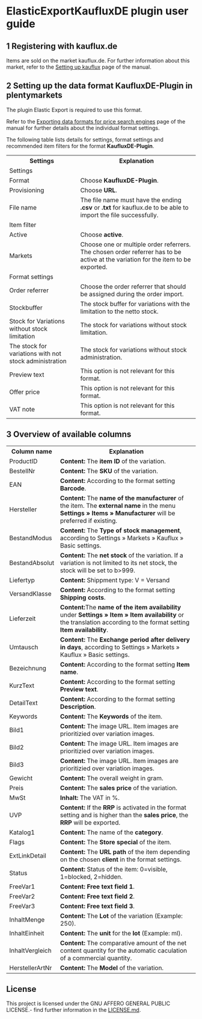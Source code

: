 
# ElasticExportKaufluxDE plugin user guide

<div class="container-toc"></div>

## 1 Registering with kauflux.de

Items are sold on the market kauflux.de. For further information about this market, refer to the [Setting up kauflux](https://www.plentymarkets.eu/handbuch/multi-channel/kauflux/) page of the manual.

## 2 Setting up the data format KaufluxDE-Plugin in plentymarkets

The plugin Elastic Export is required to use this format.

Refer to the [Exporting data formats for price search engines](https://knowledge.plentymarkets.com/en/basics/data-exchange/exporting-data#30) page of the manual for further details about the individual format settings.

The following table lists details for settings, format settings and recommended item filters for the format **KaufluxDE-Plugin**.
<table>
    <tr>
        <th>
            Settings
        </th>
        <th>
            Explanation
        </th>
    </tr>
    <tr>
        <td class="th" colspan="2">
            Settings
        </td>
    </tr>
    <tr>
        <td>
            Format
        </td>
        <td>
            Choose <b>KaufluxDE-Plugin</b>.
        </td>        
    </tr>
    <tr>
        <td>
            Provisioning
        </td>
        <td>
            Choose <b>URL</b>.
        </td>        
    </tr>
    <tr>
        <td>
            File name
        </td>
        <td>
            The file name must have the ending <b>.csv</b> or <b>.txt</b> for kauflux.de to be able to import the file successfully.
        </td>        
    </tr>
    <tr>
        <td class="th" colspan="2">
            Item filter
        </td>
    </tr>
    <tr>
        <td>
            Active
        </td>
        <td>
            Choose <b>active</b>.
        </td>        
    </tr>
    <tr>
        <td>
            Markets
        </td>
        <td>
            Choose one or multiple order referrers. The chosen order referrer has to be active at the variation for the item to be exported.
        </td>        
    </tr>
    <tr>
        <td class="th" colspan="2">
            Format settings
        </td>
    </tr>
    <tr>
        <td>
            Order referrer
        </td>
        <td>
            Choose the order referrer that should be assigned during the order import.
        </td>        
    </tr>
    <tr>
    	<td>
    		Stockbuffer
    	</td>
    	<td>
    		The stock buffer for variations with the limitation to the netto stock.
    	</td>        
    </tr>
    <tr>
    	<td>
    		Stock for Variations without stock limitation
    	</td>
    	<td>
    		The stock for variations without stock limitation.
    	</td>        
    </tr>
    <tr>
    	<td>
    		The stock for variations with not stock administration
    	</td>
    	<td>
    		The stock for variations without stock administration.
    	</td>        
    </tr>
    <tr>
        <td>
            Preview text
        </td>
        <td>
            This option is not relevant for this format.
        </td>        
    </tr>
    <tr>
        <td>
            Offer price
        </td>
        <td>
            This option is not relevant for this format.
        </td>        
    </tr>
    <tr>
        <td>
            VAT note
        </td>
        <td>
            This option is not relevant for this format.
        </td>        
    </tr>
</table>

## 3 Overview of available columns

<table>
    <tr>
        <th>
			Column name
		</th>
		<th>
			Explanation
		</th>
    </tr>
    <tr>
		<td>
			ProductID
		</td>
		<td>
			<b>Content:</b> The <b>item ID</b> of the variation.
		</td>        
	</tr>
    <tr>
		<td>
			BestellNr
		</td>
		<td>
			<b>Content:</b> The <b>SKU</b> of the variation.
		</td>        
	</tr>
	<tr>
		<td>
			EAN
		</td>
		<td>
			<b>Content:</b> According to the format setting <b>Barcode</b>.
		</td>        
	</tr>
	<tr>
		<td>
			Hersteller
		</td>
		<td>
			<b>Content:</b> The <b>name of the manufacturer</b> of the item. The <b>external name</b> in the menu <b>Settings » Items » Manufacturer</b> will be preferred if existing.
		</td>        
	</tr>
	<tr>
		<td>
			BestandModus
		</td>
		<td>
			<b>Content:</b> The <b>Type of stock management</b>, according to Settings » Markets » Kauflux » Basic settings.
		</td>        
	</tr>
	<tr>
		<td>
			BestandAbsolut
		</td>
		<td>
			<b>Content:</b> The <b>net stock</b> of the variation. If a variation is not limited to its net stock, the stock will be set to b>999</b>.
		</td>        
	</tr>
	<tr>
		<td>
			Liefertyp
		</td>
		<td>
			<b>Content:</b> Shippment type:	V = Versand
		</td>
	</tr>
	<tr>
		<td>
			VersandKlasse
		</td>
		<td>
			<b>Content:</b> According to the format setting <b>Shipping costs</b>.
		</td>        
	</tr>
	<tr>
		<td>
			Lieferzeit
		</td>
		<td>
			<b>Content:</b>The <b>name of the item availability</b> under <b>Settings » Item » Item availability</b> or the translation according to the format setting <b>Item availability</b>.
		</td>        
	</tr>
	<tr>
		<td>
			Umtausch
		</td>
		<td>
			<b>Content:</b> The <b>Exchange period after delivery in days</b>, according to Settings » Markets » Kauflux » Basic settings.
		</td>        
	</tr>
	<tr>
		<td>
			Bezeichnung
		</td>
		<td>
			<b>Content:</b> According to the format setting <b>Item name</b>.
		</td>        
	</tr>
	<tr>
		<td>
			KurzText
		</td>
		<td>
			<b>Content:</b> According to the format setting <b>Preview text</b>.
		</td>        
	</tr>
	<tr>
		<td>
			DetailText
		</td>
		<td>
			<b>Content:</b> According to the format setting <b>Description</b>.
		</td>        
	</tr>
	<tr>
		<td>
			Keywords
		</td>
		<td>
			<b>Content:</b> The <b>Keywords</b> of the item.
		</td>        
	</tr>
	<tr>
		<td>
			Bild1
		</td>
		<td>
			<b>Content:</b> The image URL. Item images are prioritizied over variation images.
		</td>        
	</tr>
	<tr>
		<td>
			Bild2
		</td>
		<td>
			<b>Content:</b> The image URL. Item images are prioritizied over variation images.
		</td>        
	</tr>
	<tr>
		<td>
			Bild3
		</td>
		<td>
			<b>Content:</b> The image URL. Item images are prioritizied over variation images.
		</td>        
	</tr>
	<tr>
		<td>
			Gewicht
		</td>
		<td>
			<b>Content:</b> The overall weight in gram.
		</td>        
	</tr>
	<tr>
		<td>
			Preis
		</td>
		<td>
			<b>Content:</b> The <b>sales price</b> of the variation.
		</td>        
	</tr>
	<tr>
		<td>
			MwSt
		</td>
		<td>
			<b>Inhalt:</b> The VAT in %.
		</td>        
	</tr>
	<tr>
		<td>
			UVP
		</td>
		<td>
			<b>Content:</b> If the <b>RRP</b> is activated in the format setting and is higher than the <b>sales price</b>, the <b>RRP</b> will be exported.
		</td>        
	</tr>
	<tr>
		<td>
			Katalog1
		</td>
		<td>
			<b>Content:</b> The name of the <b>category</b>.
		</td>        
	</tr>
	<tr>
		<td>
			Flags
		</td>
		<td>
			<b>Content:</b> The <b>Store special</b> of the item.
		</td>        
	</tr>
	<tr>
		<td>
			ExtLinkDetail
		</td>
		<td>
			<b>Content:</b> The <b>URL path</b> of the item depending on the chosen <b>client</b> in the format settings.
		</td>        
	</tr>
	<tr>
		<td>
			Status
		</td>
		<td>
			<b>Content:</b> Status of the item: 0=visible, 1=blocked, 2=hidden.
		</td>        
	</tr>
	<tr>
		<td>
			FreeVar1
		</td>
		<td>
			<b>Content:</b> <b>Free text field 1</b>.
		</td>        
	</tr>
    <tr>
		<td>
			FreeVar2
		</td>
		<td>
			<b>Content:</b> <b>Free text field 2</b>.
		</td>        
	</tr>
    <tr>
		<td>
			FreeVar3
		</td>
		<td>
			<b>Content:</b> <b>Free text field 3</b>.
		</td>        
	</tr>
	<tr>
		<td>
			InhaltMenge
		</td>
		<td>
			<b>Content:</b> The <b>Lot</b> of the variation (Example: 250).
		</td>        
	</tr>
	<tr>
		<td>
			InhaltEinheit
		</td>
		<td>
			<b>Content:</b> The <b>unit</b> for the <b>lot</b> (Example: ml).
		</td>        
	</tr>
	<tr>
		<td>
			InhaltVergleich
		</td>
		<td>
			<b>Content:</b> The comparative amount of the net content quantity for the automatic caculation of a commercial quantity.
		</td>        
	</tr>
	<tr>
		<td>
			HerstellerArtNr
		</td>
		<td>
			<b>Content:</b> The <b>Model</b> of the variation.
		</td>        
	</tr>
</table>

## License

This project is licensed under the GNU AFFERO GENERAL PUBLIC LICENSE.- find further information in the [LICENSE.md](https://github.com/plentymarkets/plugin-elastic-export-kauflux-de/blob/master/LICENSE.md).
